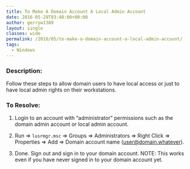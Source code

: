 ```yaml
---
title: To Make A Domain Account A Local Admin Account
date: 2016-05-29T03:48:00+00:00
author: gerryw1389
layout: single
classes: wide
permalink: /2016/05/to-make-a-domain-account-a-local-admin-account/
tags:
  - Windows
---
```

<!--more-->

### Description:

Follow these steps to allow domain users to have local access or just to have local admin rights on their workstations.

### To Resolve:

1. Login to an account with &#8220;administrator&#8221; permissions such as the domain admin account or local admin account.

2. Run => `lusrmgr.msc` => Groups => Administrators => Right Click => Properties => Add => Domain account name (user@domain.whatever).

3. Done. Sign out and sign in to your domain account. NOTE: This works even if you have never signed in to your domain account yet.